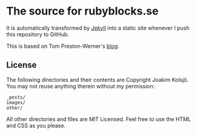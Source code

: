 The source for rubyblocks.se
====

It is automatically transformed by [Jekyll](http://github.com/mojombo/jekyll) into a static site whenever I push this repository to GitHub.

This is based on Tom Preston-Werner's [blog](https://github.com/mojombo/mojombo.github.com).

License
----

The following directories and their contents are Copyright Joakim Kolsjö. You may not reuse anything therein without my permission:

    _posts/
    images/
    other/

All other directories and files are MIT Licensed. Feel free to use the HTML and CSS as you please. 


